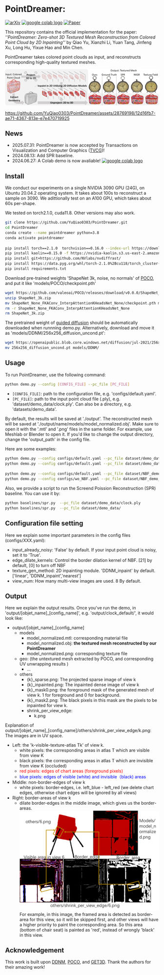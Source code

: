 # PointDreamer: 
[![arXiv](https://img.shields.io/badge/arXiv-2406.15811-b31b1b.svg)](https://arxiv.org/abs/2406.15811) 
<a href="https://colab.research.google.com/drive/1gvc2OEotw43eVjwk1WQZMPYf1iVT3SXW?usp=sharing"><img src="https://colab.research.google.com/assets/colab-badge.svg" alt="google colab logo"></a>
[![Paper](https://img.shields.io/badge/Paper-TVCG.2025.3595987-006699.svg)](https://ieeexplore.ieee.org/document/11113334)


This repository contains the official implementation for the paper: *''PointDreamer: Zero-shot 3D Textured Mesh Reconstruction from Colored Point Cloud by 2D Inpainting''* by Qiao Yu, Xianzhi Li, Yuan Tang, Jinfeng Xu, Long Hu, Yixue Hao and Min Chen.

PointDreamer takes colored point clouds as input, and reconstructs corresponding high-quality textured meshes.

![teaser](assets/teaser.png)



https://github.com/YuQiao0303/PointDreamer/assets/28769198/12d16fb7-ae71-4367-813e-e7e470719925

## News
- 2025.07.31: PointDreamer is now accepted by Transactions on Visualization and Computer Graphics ([TVCG](https://ieeexplore.ieee.org/document/11113334))!
- 2024.08.13: Add SPR baseline.
- 2024.06.27: A Colab demo is now avaliable! <a href="https://colab.research.google.com/drive/1gvc2OEotw43eVjwk1WQZMPYf1iVT3SXW?usp=sharing"><img src="https://colab.research.google.com/assets/colab-badge.svg" alt="google colab logo"></a>


## Install
We conduct our experiments on a single NVIDIA 3090 GPU (24G), on Ubuntu 20.04.2 operating system. It takes about 100s to reconstruct a sample on 3090. We adittionally test on an A100 GPU, which takes about 60s per-shape.

We tested on torch2.1.0, cuda11.8. Other versions may also work.
```bash
git clone https://github.com/YuQiao0303/PointDreamer.git
cd PointDreamer
conda create --name pointdreamer python=3.8
conda activate pointdreamer

pip install torch==2.1.0  torchvision==0.16.0 --index-url https://download.pytorch.org/whl/cu118
pip install kaolin==0.15.0 -f https://nvidia-kaolin.s3.us-east-2.amazonaws.com/torch-2.1.0_cu118.html
pip install git+https://github.com/NVlabs/nvdiffrast/
pip install https://data.pyg.org/whl/torch-2.1.0%2Bcu118/torch_cluster-1.6.3%2Bpt21cu118-cp38-cp38-linux_x86_64.whl
pip install requirements.txt
```

Download pre-trained weights 'ShapeNet 3k, noise, no normals' of [POCO](https://github.com/valeoai/POCO), and put it like 'models/POCO/checkpoint.pth'

```bash
wget https://github.com/valeoai/POCO/releases/download/v0.0.0/ShapeNet_3k.zip
unzip ShapeNet_3k.zip
mv ShapeNet_None_FKAConv_InterpAttentionKHeadsNet_None/checkpoint.pth models/POCO/
rm -r ShapeNet_None_FKAConv_InterpAttentionKHeadsNet_None
rm ShapeNet_3k.zip
```

The pretrained weight of [guided diffusion](https://github.com/openai/guided-diffusion) should be automatically downloaded when runnning demo.py. Alternatively, download and move it as 'models/DDNM/256x256_diffusion_uncond.pt':
```bash
wget https://openaipublic.blob.core.windows.net/diffusion/jul-2021/256x256_diffusion_uncond.pt
mv 256x256_diffusion_uncond.pt models/DDNM/
```

## Usage
To run PointDreamer, use the following command:
```bash
python demo.py --config [CONFIG_FILE] --pc_file [PC_FILE]
```
- `[CONFIG_FILE]`: path to the configuration file, e.g. 'configs/default.yaml'.
- `[PC_FILE]`: path to the input point cloud file (.ply), e.g. 'dataset/demo_data/clock.ply'. Can also be a directory, e.g. 'datasets/demo_data'.

By default, the results will be saved at './output'. 
The reconstructed mesh will be saved at './output/name/models/model_normalized.obj'. Make sure to open it with the '.mtl' and '.png' files in the same folder. For example, use Meshlab or Blender to open it.
If you'd like to change the output directory, change the 'output_path' in the config file.

Here are some examples:
```bash
python demo.py --config configs/default.yaml --pc_file dataset/demo_data/clock.ply # reconstruct this file
python demo.py --config configs/default.yaml --pc_file dataset/demo_data # reconstruct all files in this directory

python demo.py --config configs/default.yaml --pc_file dataset/NBF_demo_data/2ce6_chair.ply
python demo.py --config configs/wo_NBF.yaml --pc_file dataset/NBF_demo_data/2ce6_chair.ply
```
Also, we provide a script to run the Screend Poission Reconstruction (SPR) baseline. You can use it by:
```bash
python baselines/spr.py  --pc_file dataset/demo_data/clock.ply
python baselines/spr.py  --pc_file dataset/demo_data/
```

## Configuration file setting
Here we explain some important parameters in the config files (configs/XXX.yaml):
- input_already_noisy: 'False' by default. If your input point cloud is noisy, set it to 'True'.
- edge_dilate_kernels: Control the border dilation kernel of NBF. [21] by default,  [0] to turn off NBF
- texture_gen_method: 2D inpainting module. 'DDNM_inpaint' by default.   ['linear', 'DDNM_inpaint','nearest']
- view_num: How many multi-view images are used. 8 By default.


## Output
Here we explain the output results.
Once you've run the demo, in 'output/[objet_name]_[config_name]', e.g. 'output/clock_default/', it would look like:
- output/[objet_name]_[config_name]
  - models
    - model_normalized.mtl: corresponding material file
    - model_normalized.obj: **the textured mesh reconstructed by our PointDreamer**
    - model_normalized.png: corresponding texture file
  - geo: (the untextured mesh extracted by POCO, and corresponding UV unwrapping results )
    - ... 
  - others
    - {k}_sparse.png: The projected sparse image of view k
    - {k}_inpainted.png: The inpainted dense image of view k 
    - {k}_mask0.png: the foreground mask of the generated mesh of view k. 1 for foreground and 0 for background.
    - {k}_mask2.png: The black pixels in this mask are the pixels to be inpainted for view k.
    - shrink_per_view_edge:
      - k.png

Explanation of output/[objet_name]_[config_name]/others/shrink_per_view_edge/k.png:
The images are in UV space.
- Left: the 'k-visible-texture-atlas Tk' of view k. 
  - white pixels: the corresponding areas in atlas T which are visible from view K
  - black pixels: the corresponding areas in atlas T which are invisible from view K (occluded)
  - <font color="red">red pixels: edges of chart areas (foreground pixels)</font>
  - <font color="blue">blue pixels: edges of visible (white) and invisible（black) areas </font>
- Middle: non-border-edges of view k
  - white pixels: border-edges, i.e. left_blue - left_red (we delete chart edges, otherwise chart edges will be ignored by all views)
- Right: border-areas of view k
  - dilate border-edges in the middle image, which gives us the border-areas.
![output_explanation](assets/output_explanation.png)
For example, in this image, the framed area is detected as border-area for this view, so it will be skipped first, and other views will have a higher priority to paint the corresponding area. So this area (bottom of chair seat) is painted as 'red', instead of wrongly 'black' in this view.


## Acknowledgement
This work is built upon [DDNM](https://github.com/wyhuai/DDNM), [POCO](https://github.com/valeoai/POCO), and [GET3D](https://github.com/nv-tlabs/GET3D). Thank the authors for their amazing work!
